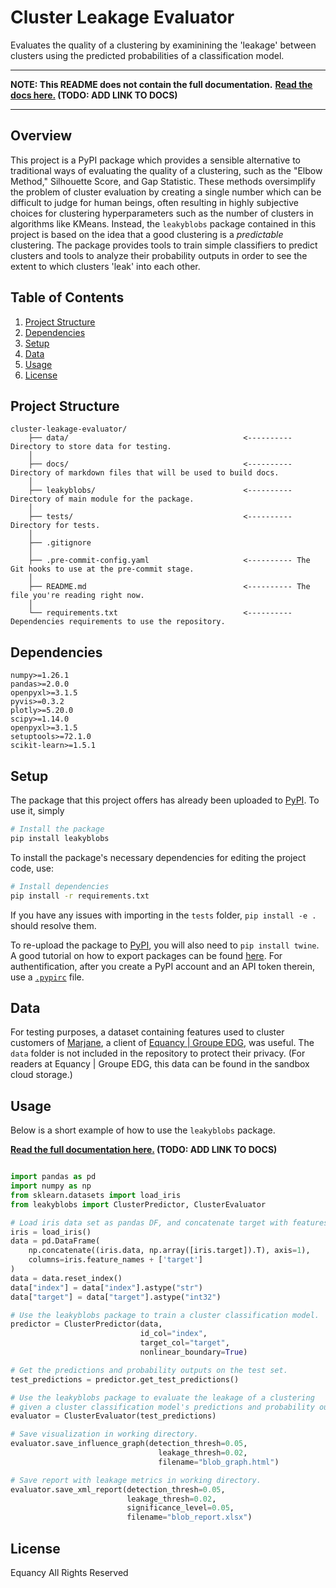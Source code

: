 # Cluster Leakage Evaluator

Evaluates the quality of a clustering by examinining the 'leakage' between clusters using the predicted probabilities of a classification model.

---

**NOTE: This README does not contain the full documentation.**
**[Read the docs here.]() (TODO: ADD LINK TO DOCS)**

---

## Overview

This project is a PyPI package which provides a sensible alternative to traditional ways of evaluating the quality of a clustering, such as the "Elbow Method," Silhouette Score, and Gap Statistic. These methods oversimplify the problem of cluster evaluation by creating a single number which can be difficult to judge for human beings, often resulting in highly subjective choices for clustering hyperparameters such as the number of clusters in algorithms like KMeans. Instead, the `leakyblobs` package contained in this project is based on the idea that a good clustering is a *predictable* clustering. The package provides tools to train simple classifiers to predict clusters and tools to analyze their probability outputs in order to see the extent to which clusters 'leak' into each other.

## Table of Contents

1. [Project Structure](#project-structure)
2. [Dependencies](#dependencies)
3. [Setup](#setup)
4. [Data](#data)
5. [Usage](#usage)
7. [License](#license)

## Project Structure

```
cluster-leakage-evaluator/
    ├── data/                                       <---------- Directory to store data for testing.
    │
    ├── docs/                                       <---------- Directory of markdown files that will be used to build docs.
    │
    ├── leakyblobs/                                 <---------- Directory of main module for the package.
    │
    ├── tests/                                      <---------- Directory for tests.
    │
    ├── .gitignore
    │
    ├── .pre-commit-config.yaml                     <---------- The Git hooks to use at the pre-commit stage.
    │
    ├── README.md                                   <---------- The file you're reading right now.
    │
    └── requirements.txt                            <---------- Dependencies requirements to use the repository.
```

## Dependencies

```
numpy>=1.26.1
pandas>=2.0.0
openpyxl>=3.1.5
pyvis>=0.3.2
plotly>=5.20.0
scipy>=1.14.0
openpyxl>=3.1.5
setuptools>=72.1.0
scikit-learn>=1.5.1
```

## Setup

The package that this project offers has already been uploaded to [PyPI](https://pypi.org/). To use it, simply
```bash
# Install the package
pip install leakyblobs
```

To install the package's necessary dependencies for editing the project code, use:
```bash
# Install dependencies
pip install -r requirements.txt
```
If you have any issues with importing in the `tests` folder, `pip install -e .` should resolve them.

To re-upload the package to [PyPI](https://pypi.org/), you will also need to `pip install twine`. A good tutorial on how to export packages can be found [here](https://betterscientificsoftware.github.io/python-for-hpc/tutorials/python-pypi-packaging/). For authentification, after you create a PyPI account and an API token therein, use a [`.pypirc`](https://packaging.python.org/en/latest/specifications/pypirc/) file.


## Data

For testing purposes, a dataset containing features used to cluster customers of [Marjane](https://www.marjane.ma/), a client of [Equancy | Groupe EDG](https://www.equancy.fr/fr/), was useful. The `data` folder is not included in the repository to protect their privacy.
(For readers at Equancy | Groupe EDG, this data can be found in the sandbox cloud storage.) 

## Usage

Below is a short example of how to use the `leakyblobs` package.

**[Read the full documentation here.]() (TODO: ADD LINK TO DOCS)**

```python

import pandas as pd
import numpy as np
from sklearn.datasets import load_iris
from leakyblobs import ClusterPredictor, ClusterEvaluator

# Load iris data set as pandas DF, and concatenate target with features.
iris = load_iris()
data = pd.DataFrame(
    np.concatenate((iris.data, np.array([iris.target]).T), axis=1), 
    columns=iris.feature_names + ['target']
)
data = data.reset_index()
data["index"] = data["index"].astype("str")
data["target"] = data["target"].astype("int32")

# Use the leakyblobs package to train a cluster classification model.
predictor = ClusterPredictor(data, 
                             id_col="index", 
                             target_col="target",
                             nonlinear_boundary=True)

# Get the predictions and probability outputs on the test set.
test_predictions = predictor.get_test_predictions()

# Use the leakyblobs package to evaluate the leakage of a clustering
# given a cluster classification model's predictions and probability outputs.
evaluator = ClusterEvaluator(test_predictions)

# Save visualization in working directory.
evaluator.save_influence_graph(detection_thresh=0.05,
                                 leakage_thresh=0.02,
                                 filename="blob_graph.html")

# Save report with leakage metrics in working directory.
evaluator.save_xml_report(detection_thresh=0.05,
                          leakage_thresh=0.02,
                          significance_level=0.05,
                          filename="blob_report.xlsx")
```

## License

Equancy All Rights Reserved